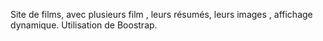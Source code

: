 Site de films, avec plusieurs film , leurs résumés, leurs images , affichage dynamique.
Utilisation de Boostrap.
